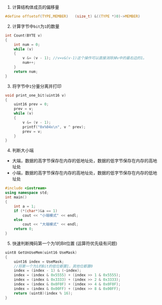 1. 计算结构体成员的偏移量
```c
#define offsetof(TYPE,MEMBER)   (size_t) &((TYPE *)0)->MEMBER)
```
2. 计算字节中`bit`为`1`的数量
``` c
int Count(BYTE v)
{
    int num = 0;
    while (v)
    {
        v &= (v - 1); //v=v&(v-1)这个操作可以直接消除掉v中的最右边的1。
        num++;
    }
    return num;
}
```
3. 将字节中`1`分量分离并打印
```c
void print_one_bit(uint16 v)
{
    uint16 prev = 0;
    prev = v;
    while (v)
    {
        v &= (v - 1);
        printf("0x%04x\n", v ^ prev);
        prev = v;
    }
}
```
4. 判断大小端
- 大端，数据的高字节保存在内存的低地址处，数据的低字节保存在内存的高地址处
- 小端，数据的高字节保存在内存的高地址处，数据的低字节保存在内存的低地址处
``` c++
#include <iostream>
using namespace std;
int main()
{
    int a = 1;
    if (*(char*)&a == 1)
        cout << "小端模式" << endl;
    else
        cout << "大端模式" << endl;
    return 0;
}
```
5. 快速判断掩码第一个为1的Bit位置 (运算符优先级有问题)
``` c
uint8 GetUnUseMem(uint16 UseMask)
{
    uint16 index = UseMask;
    //将第一个为1的Bit的低位都置1，其他位都置0
    index = (index - 1) & (~index); 
    index = (index & 0x5555) + (index >> 1 & 0x5555);
    index = (index & 0x3333) + (index >> 2 & 0x3333);
    index = (index & 0x0F0F) + (index >> 4 & 0x0F0F);
    index = (index & 0x00FF) + (index >> 8 & 0x00FF);
    return (uint8)(index % 16);
}
```
<!--stackedit_data:
eyJoaXN0b3J5IjpbMjA3OTA2MTA3MSwyOTk3MDczMjEsMTU3MT
I5MTUxMiwxMTk4OTU3MTIyLC0xNTE2NTEzMDAwLC0yMDU4NjI5
ODc2LDE5NTkzODAyNzksLTE3ODc5Mjg1NzAsLTE0MzA4MTgxNj
ddfQ==
-->